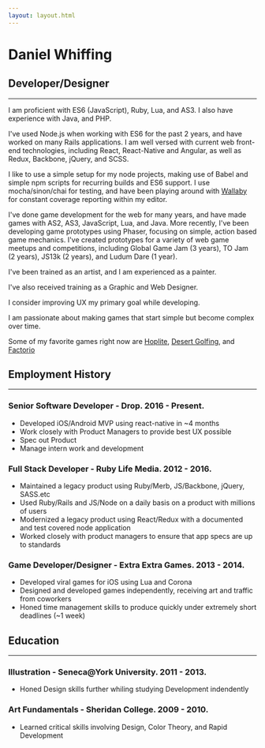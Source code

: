 ```yaml
---
layout: layout.html
---
```


# Daniel Whiffing
## Developer/Designer
---
  I am proficient with ES6 (JavaScript), Ruby, Lua, and AS3. I also have experience with Java, and PHP.

  I've used Node.js when working with ES6 for the past 2 years, and have worked on many Rails applications.  I am well versed with current web front-end technologies, including React, React-Native and Angular, as well as Redux, Backbone, jQuery, and SCSS.

  I like to use a simple setup for my node projects, making use of Babel and simple npm scripts for recurring builds and ES6 support.  I use mocha/sinon/chai for testing, and have been playing around with [Wallaby](http://wallabyjs.com/) for constant coverage reporting within my editor.

  I've done game development for the web for many years, and have made games with AS2, AS3, JavaScript, Lua, and Java. More recently, I've been developing game prototypes using Phaser, focusing on simple, action based game mechanics. I've created prototypes for a variety of web game meetups and competitions, including Global Game Jam (3 years), TO Jam (2 years), JS13k (2 years), and Ludum Dare (1 year).  

  I've been trained as an artist, and I am experienced as a painter.

  I've also received training as a Graphic and Web Designer.

  I consider improving UX my primary goal while developing.

  I am passionate about making games that start simple but become complex over time.

  Some of my favorite games right now are [Hoplite](https://play.google.com/store/apps/details?id=com.magmafortress.hoplite&hl=en), [Desert Golfing](https://play.google.com/store/apps/details?id=com.captaingames.golf), and [Factorio](https://www.factorio.com/)


## Employment History
---
  ### Senior Software Developer - Drop. 2016 - Present.

  * Developed iOS/Android MVP using react-native in ~4 months
  * Work closely with Product Managers to provide best UX possible
  * Spec out Product
  * Manage intern work and development

  ### Full Stack Developer - Ruby Life Media. 2012 - 2016.

  * Maintained a legacy product using Ruby/Merb, JS/Backbone, jQuery, SASS.etc
  * Used Ruby/Rails and JS/Node on a daily basis on a product with millions of users
  * Modernized a legacy product using React/Redux with a documented and test covered node application
  * Worked closely with product managers to ensure that app specs are up to standards

  ### Game Developer/Designer - Extra Extra Games. 2013 - 2014.

  * Developed viral games for iOS using Lua and Corona
  * Designed and developed games independently, receiving art and traffic from coworkers
  * Honed time management skills to produce quickly under extremely short deadlines (~1 week)


## Education
---
  ### Illustration - Seneca@York University. 2011 - 2013.

  * Honed Design skills further whiling studying Development indendently

  ### Art Fundamentals - Sheridan College. 2009 - 2010.

  * Learned critical skills involving Design, Color Theory, and Rapid Development
